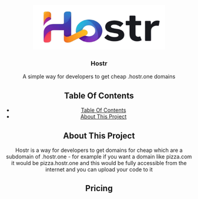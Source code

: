 <br/>
<div align="center">
<img src="/IMAGES/Screenshot_2025-06-22_at_10.39.03-removebg-preview.png" alt="Logo" width="348.5" height="119">
</a>
<h3 align="center">Hostr</h3>
<p align="center">
A simple way for developers to get cheap .hostr.one domains
<br/>

<div>

## Table Of Contents

- [Table Of Contents](#table-of-contents)
- [About This Project](#about-this-project)



<div>

## About This Project
Hostr is a way for developers to get domains for cheap which are a subdomain of .hostr.one - for example if you want a domain like pizza.com it would be pizza.hostr.one and this would be fully accessible from the internet and you can upload your code to it

<div>

## Pricing

### 